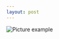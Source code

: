 ```yaml
---
layout: post
---
```


![Picture example](https://lolstatic-a.akamaihd.net/frontpage/apps/prod/harbinger-l10-website/en-us/production/en-us/static/logo-1200-589b3ef693ce8a750fa4b4704f1e61f2.png)